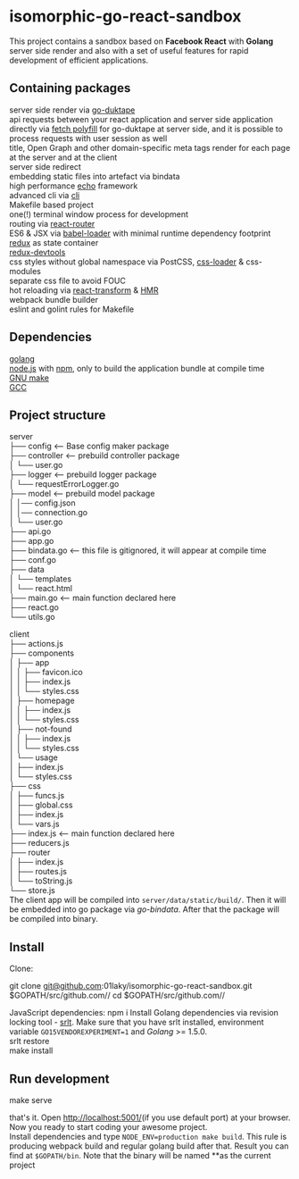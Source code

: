 
# isomorphic-go-react-sandbox
This project contains a sandbox based on **Facebook React** with **Golang** server side render and also with a set of useful
features for rapid development of efficient applications.

## Containing packages
server side render via [go-duktape](https://github.com/olebedev/go-duktape)<br />
api requests between your react application and server side application directly  via [fetch polyfill](https://github.com/olebedev/go-duktape-fetch) for go-duktape at server side, and it is possible to process requests with user session as well<br />
title, Open Graph and other domain-specific meta tags render for each page at the server and at the client<br />
server side redirect<br />
embedding static files into artefact via bindata<br />
high performance [echo](https://github.com/labstack/echo) framework<br />
advanced cli via [cli](https://github.com/codegangsta/cli)<br />
Makefile based project<br />
one(!) terminal window process for development<br />
routing via [react-router](https://github.com/reactjs/react-router)<br />
ES6 & JSX via [babel-loader](https://github.com/babel/babel-loader) with minimal runtime dependency footprint<br />
[redux](https://rackt.org/redux/) as state container<br />
[redux-devtools](https://github.com/gaearon/redux-devtools)<br />
css styles without global namespace via PostCSS, [css-loader](https://github.com/webpack/css-loader) & css-modules<br />
separate css file to avoid FOUC<br />
hot reloading via [react-transform](https://github.com/gaearon/babel-plugin-react-transform) & [HMR](http://webpack.github.io/docs/hot-module-replacement.html)<br />
webpack bundle builder<br />
eslint and golint rules for Makefile<br />

## Dependencies
[golang](https://golang.org/)<br />
[node.js](https://nodejs.org/) with [npm](https://www.npmjs.com/), only to build the application bundle at compile time<br />
[GNU make](https://www.gnu.org/software/make/)<br />
[GCC](https://gcc.gnu.org/)<br />

## Project structure

server<br />
├── config <-- Base config maker package<br />
├── controller <-- prebuild controller package<br />
│   └── user.go<br />
├── logger <-- prebuild logger package<br />
│   └── requestErrorLogger.go<br />
├── model <-- prebuild model package<br />
│   │── config.json<br />
│   │── connection.go<br />
│   └── user.go<br />
├── api.go<br />
├── app.go<br />
├── bindata.go <-- this file is gitignored, it will appear at compile time<br />
├── conf.go<br />
├── data<br />
│   └── templates<br />
│       └── react.html<br />
├── main.go <-- main function declared here<br />
├── react.go<br />
└── utils.go<br />

client<br />
├── actions.js<br />
├── components<br />
│   ├── app<br />
│   │   ├── favicon.ico<br />
│   │   ├── index.js<br />
│   │   └── styles.css<br />
│   ├── homepage<br />
│   │   ├── index.js<br />
│   │   └── styles.css<br />
│   ├── not-found<br />
│   │   ├── index.js<br />
│   │   └── styles.css<br />
│   └── usage<br />
│       ├── index.js<br />
│       └── styles.css<br />
├── css<br />
│   ├── funcs.js<br />
│   ├── global.css<br />
│   ├── index.js<br />
│   └── vars.js<br />
├── index.js <-- main function declared here<br />
├── reducers.js<br />
├── router<br />
│   ├── index.js<br />
│   ├── routes.js<br />
│   └── toString.js<br />
└── store.js<br />
The client app will be compiled into `server/data/static/build/`.  Then it will be embedded into go package via _go-bindata_. After that the package will be compiled into binary.

## Install

Clone:

git clone git@github.com:01laky/isomorphic-go-react-sandbox.git $GOPATH/src/github.com/<username>/<project>
cd $GOPATH/src/github.com/<username>/<project>

JavaScript dependencies:
npm i
Install Golang dependencies via revision locking tool - [srlt](https://github.com/olebedev/srlt). Make sure that you have srlt installed, environment variable `GO15VENDOREXPERIMENT=1` and _Golang_ >= 1.5.0.<br />
srlt restore<br />
make install<br />

## Run development

make serve

that's it. Open [http://localhost:5001/](http://localhost:5001/)(if you use default port) at your browser. Now you ready to start coding your awesome project.<br />
Install dependencies and type `NODE_ENV=production make build`. This rule is producing webpack build and regular golang build after that. Result you can find at `$GOPATH/bin`. Note that the binary will be named **as the current project <br />


















